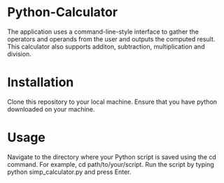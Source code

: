 # Python-Calculator

The application uses a command-line-style interface to gather the operators and operands from the user and outputs the computed result. This calculator also supports additon, subtraction, multiplication and division.

# Installation

Clone this repository to your local machine. Ensure that you have python downloaded on your machine.

# Usage
Navigate to the directory where your Python script is saved using the cd command. For example, cd path/to/your/script.
Run the script by typing python simp_calculator.py and press Enter.
